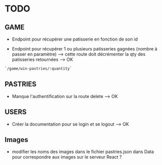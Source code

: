 # TODO

## GAME

- Endpoint pour récupérer une patisserie en fonction de son id

- Endpoint pour récupérer 1 ou plusieurs patisseries gagnées (nombre à passer en paramètre) --> cette route doit décrémenter la qty des patisseries retournées --> OK

```txt
`/game/win-pastries/:quantity`
```

## PASTRIES
- Manque l'authentification sur la route delete --> OK

## USERS
- Créer la documentation pour se login et se logout --> OK

## Images

- modifier les noms des images dans le fichier pastries.json dans Data pour correspondre aux images sur le serveur React ?
